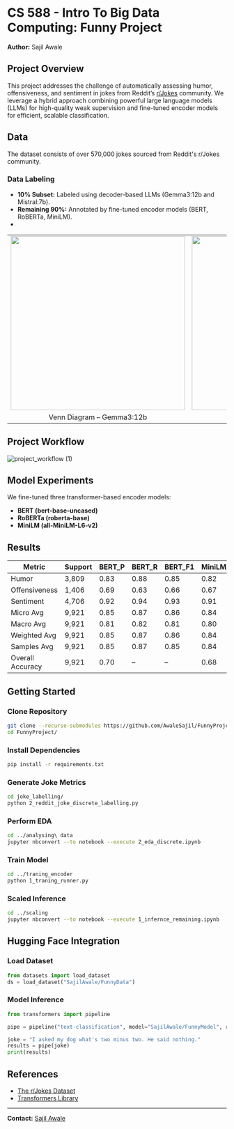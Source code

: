 # CS 588 - Intro To Big Data Computing: Funny Project

**Author:** Sajil Awale

## Project Overview
This project addresses the challenge of automatically assessing humor, offensiveness, and sentiment in jokes from Reddit’s [r/Jokes](https://www.reddit.com/r/Jokes/) community. We leverage a hybrid approach combining powerful large language models (LLMs) for high-quality weak supervision and fine-tuned encoder models for efficient, scalable classification.


## Data
The dataset consists of over 570,000 jokes sourced from Reddit's r/Jokes community.

### Data Labeling
- **10% Subset:** Labeled using decoder-based LLMs (Gemma3:12b and Mistral:7b).
- **Remaining 90%:** Annotated by fine-tuned encoder models (BERT, RoBERTa, MiniLM).
- 
<table>
  <tr>
    <td>
      <img src="https://github.com/user-attachments/assets/76713b94-98e8-45a6-83c8-c182b2555e48" width="400">
    </td>
    <td>
      <img src="https://github.com/user-attachments/assets/b38651e9-cc06-4459-8778-eef43736ea1e" width="400">
    </td>
  </tr>
  <tr>
    <td align="center">Venn Diagram – Gemma3:12b</td>
    <td align="center">Venn Diagram – Mistral:7b</td>
  </tr>
</table>

## Project Workflow
![project_workflow (1)](https://github.com/user-attachments/assets/d6ba4b31-1bcd-4c3a-a53e-8eeb9b70d2f1)


## Model Experiments
We fine-tuned three transformer-based encoder models:
- **BERT (bert-base-uncased)**
- **RoBERTa (roberta-base)**
- **MiniLM (all-MiniLM-L6-v2)**

## Results
| Metric           | Support | BERT_P | BERT_R | BERT_F1 | MiniLM_P | MiniLM_R | MiniLM_F1 | RoBERTa_P | RoBERTa_R | RoBERTa_F1 |
|------------------|---------|--------|--------|---------|----------|----------|-----------|-----------|-----------|------------|
| Humor            | 3,809   | 0.83   | 0.88   | 0.85    | 0.82     | 0.87     | 0.84      | 0.82      | 0.91      | 0.86       |
| Offensiveness    | 1,406   | 0.69   | 0.63   | 0.66    | 0.67     | 0.60     | 0.63      | 0.74      | 0.57      | 0.64       |
| Sentiment        | 4,706   | 0.92   | 0.94   | 0.93    | 0.91     | 0.94     | 0.92      | 0.90      | 0.97      | 0.93       |
| Micro Avg        | 9,921   | 0.85   | 0.87   | 0.86    | 0.84     | 0.86     | 0.85      | 0.85      | 0.89      | 0.87       |
| Macro Avg        | 9,921   | 0.81   | 0.82   | 0.81    | 0.80     | 0.80     | 0.80      | 0.82      | 0.81      | 0.81       |
| Weighted Avg     | 9,921   | 0.85   | 0.87   | 0.86    | 0.84     | 0.86     | 0.85      | 0.85      | 0.89      | 0.86       |
| Samples Avg      | 9,921   | 0.85   | 0.87   | 0.85    | 0.84     | 0.86     | 0.83      | 0.85      | 0.88      | 0.85       |
| Overall Accuracy | 9,921   | 0.70   |   –    |   –     | 0.68     |    –     |     –     | 0.70      |    –      |    –       |


## Getting Started
### Clone Repository
```bash
git clone --recurse-submodules https://github.com/AwaleSajil/FunnyProject.git
cd FunnyProject/
```

### Install Dependencies
```bash
pip install -r requirements.txt
```

### Generate Joke Metrics
```bash
cd joke_labelling/
python 2_reddit_joke_discrete_labelling.py
```

### Perform EDA
```bash
cd ../analysing\ data
jupyter nbconvert --to notebook --execute 2_eda_discrete.ipynb
```

### Train Model
```bash
cd ../traning_encoder
python 1_traning_runner.py
```

### Scaled Inference
```bash
cd ../scaling
jupyter nbconvert --to notebook --execute 1_infernce_remaining.ipynb
```

## Hugging Face Integration
### Load Dataset
```python
from datasets import load_dataset
ds = load_dataset("SajilAwale/FunnyData")
```

### Model Inference
```python
from transformers import pipeline

pipe = pipeline("text-classification", model="SajilAwale/FunnyModel", return_all_scores=True)

joke = "I asked my dog what's two minus two. He said nothing."
results = pipe(joke)
print(results)
```


## References
- [The r/Jokes Dataset](https://github.com/orionw/rJokesData)
- [Transformers Library](https://huggingface.co/transformers/)

---

**Contact:** [Sajil Awale](https://github.com/AwaleSajil)

